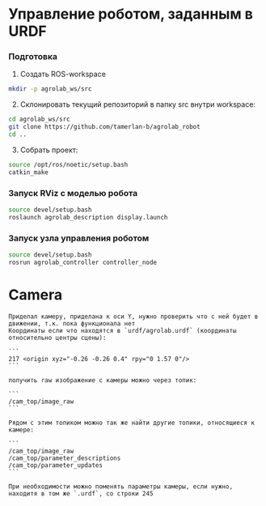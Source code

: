 # Управление роботом, заданным в URDF  

### Подготовка
1. Создать ROS-workspace
```bash  
mkdir -p agrolab_ws/src
```
2. Склонировать текущий репозиторий в папку src внутри workspace:  
```bash  
cd agrolab_ws/src
git clone https://github.com/tamerlan-b/agrolab_robot
cd ..
```
3. Собрать проект:  
```bash  
source /opt/ros/noetic/setup.bash
catkin_make
```

### Запуск RViz с моделью робота
```bash  
source devel/setup.bash
roslaunch agrolab_description display.launch
```

### Запуск узла управления роботом
```bash  
source devel/setup.bash
rosrun agrolab_controller controller_node
```


# Camera

    Приделал камеру, приделана к оси Y, нужно проверить что с ней будет в движении, т.к. пока функционала нет
    Координаты если что находятся в `urdf/agrolab.urdf` (координаты относительно центры сцены):

    ```
    217 <origin xyz="-0.26 -0.26 0.4" rpy="0 1.57 0"/>
    ```

    получить raw изображение с камеры можно через топик:

    ```
    /cam_top/image_raw
    ```

    Рядом с этим топиком можно так же найти другие топики, относящиеся к камере:

    ```
    /cam_top/image_raw
    /cam_top/parameter_descriptions
    /cam_top/parameter_updates
    ```

    При необходимости можно поменять параметры камеры, если нужно, находитя в том же `.urdf`, со строки 245 